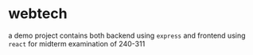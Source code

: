 # webtech

a demo project contains both backend using `express` and frontend using `react` for midterm examination of 240-311
